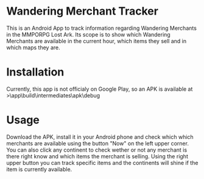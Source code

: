 # Wandering Merchant Tracker
This is an Android App to track information regarding Wandering Merchants in the MMPORPG Lost Ark.
Its scope is to show which Wandering Merchants are available in the current hour, which items they sell and in which maps they are.

# Installation
Currently, this app is not officialy on Google Play, so an APK is available at >\app\build\intermediates\apk\debug

# Usage
Download the APK, install it in your Android phone and check which which merchants are available using the button "Now" on the left upper corner. You can also click any continent to check wether or not any merchant is there right know and which items the merchant is selling.
Using the right upper button you can track specific items and the continents will shine if the item is currently available.